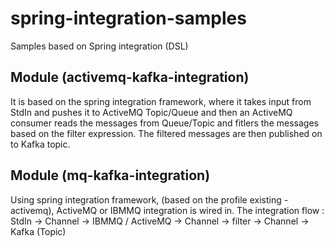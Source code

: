 # spring-integration-samples
Samples based on Spring integration (DSL)

## Module (activemq-kafka-integration)
It is based on the spring integration framework, where it takes input from StdIn and pushes it to ActiveMQ Topic/Queue
and then an ActiveMQ consumer reads the messages from Queue/Topic and fitlers the messages based on the filter expression.
The filtered messages are then published on to Kafka topic.

## Module (mq-kafka-integration)
Using spring integration framework, (based on the profile existing - activemq), ActiveMQ or IBMMQ integration is wired in.
The integration flow :  StdIn -> Channel -> IBMMQ / ActiveMQ -> Channel -> filter -> Channel -> Kafka (Topic)